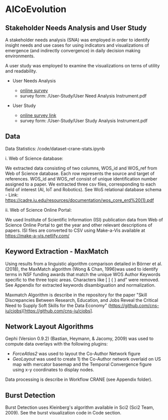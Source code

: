 # AICoEvolution

## Stakeholder Needs Analysis and User Study

A stakeholder needs analysis (SNA) was employed in order to identify insight needs and use cases for using indicators and visualizations of emergence (and indirectly convergence) in daily decision making environments.

A user study was employed to examine the visualizations on terns of utility and readability.

- User Needs Analysis 
   - [online survey](https://iu.co1.qualtrics.com/jfe/form/SV_9HzcwI1BNTy6gM5)
   - survey form: /User-Study/User Need Analysis Instrument.pdf

- User Study 
   - [online survey link](https://iu.co1.qualtrics.com/jfe/form/SV_6h4hvTKlnVW410h)
   - survey form: /User-Study/User Study Analysis Instrument.pdf

## Data

Data Statistics: /code/dataset-crane-stats.ipynb

i.	Web of Science database:

We extracted data consisting of two columns, WOS_id and WOS_ref from Web of Science database. Each row represents the source and target of references. WOS_id and WOS_ref consist of unique identification number assigned to a paper.  We extracted three csv files, corresponding to each field of interest (AI, IoT and Robotics). See WoS relational database schema - Link: https://cadre.iu.edu/resources/documentation/wos_core_erd%20(1).pdf

ii.	Web of Science Online Portal:

We used Institute of Scientific Information (ISI) publication data from Web of Science Online Portal to get the year and other relevant descriptions of papers. ISI files are converted to CSV using Make-a-Vis available at https://make-a-vis.netlify.com/

## Keyword Extraction - MaxMatch

Using results from a linguistic algorithm comparison detailed in Börner et al. (2018), the MaxMatch algorithm (Wong & Chan, 1996)was used to identify terms in NSF funding awards that match the unique WOS Author Keywords specific to the three topic areas. Characters like [ ] { } and” were removed. See Appendix for extracted keywords disambiguation and normalization.

Maxmatch Algorithm is describe in the repository for the paper "Skill Discrepancies Between Research, Education, and Jobs Reveal the Critical Need to Supply Soft Skills for the Data Economy" (https://github.com/cns-iu/cjobs)[https://github.com/cns-iu/cjobs].

## Network Layout Algorithms

Gephi (Version 0.9.2) (Bastian, Heymann, & Jacomy, 2009) was used to compute data overlays with the following plugins:

-	*ForceAtlas2* was used to layout the Co-Author Network figure
-	*GeoLayout* was used to create 1) the Co-Author network overlaid on US map with mercator basemap and the Temporal Convergence figure using x-y coordinates to display nodes. 

Data processing is describe in Workflow CRANE (see Appendix folder).

## Burst Detection

Burst Detection uses Kleinberg's algorithm available in Sci2 (Sci2 Team, 2009). See the burst visualization code in Code section.
 
